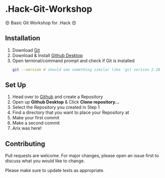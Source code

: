 # .Hack-Git-Workshop

😍 Basic Git Workshop for .Hack 😍

## Installation

1. Download [Git](https://www.atlassian.com/git/tutorials/install-git)
2. Download & Install [Github Desktop](https://desktop.github.com/)
3. Open terminal/command prompt and check if Git is installed
    ```bash
    git --version # should see something similar like 'git version 2.28.0.windows.1'
    ```

## Set Up
1. Head over to [Github](https://www.github.com) and create a Repository
2. Open up **Github Desktop** & Click **Clone repository...**
3. Select the Repository you created in Step 1
4. Find a directory that you want to place your Repository at
5. Make your first commit
6. Make a second commit
7. Arix was here!


## Contributing
Pull requests are welcome. For major changes, please open an issue first to discuss what you would like to change.

Please make sure to update tests as appropriate.
